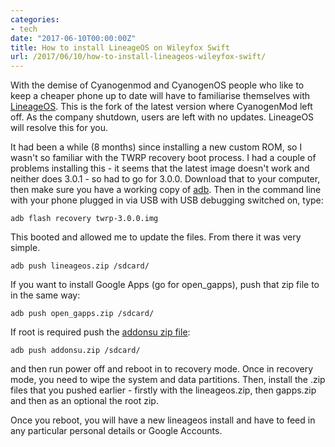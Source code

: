 ```yaml
---
categories:
- tech
date: "2017-06-10T00:00:00Z"
title: How to install LineageOS on Wileyfox Swift
url: /2017/06/10/how-to-install-lineageos-wileyfox-swift/
---
```


With the demise of Cyanogenmod and CyanogenOS people who like to keep a cheaper phone up to date will have to familiarise themselves with [LineageOS](http://lineageos.org). This is the fork of the latest version where CyanogenMod left off. As the company shutdown, users are left with no updates. LineageOS will resolve this for you. 

It had been a while (8 months) since installing a new custom ROM, so I wasn't so familiar with the TWRP recovery boot process. I had a couple of problems installing this - it seems that the latest image doesn't work and neither does 3.0.1 - so had to go for 3.0.0. Download that to your computer, then make sure you have a working copy of [adb](https://developer.android.com/studio/command-line/adb.html). Then in the command line with your phone plugged in via USB with USB debugging switched on, type: 

    adb flash recovery twrp-3.0.0.img 


This booted and allowed me to update the files. From there it was very simple.

    adb push lineageos.zip /sdcard/

If you want to install Google Apps (go for open_gapps), push that zip file to in the same way:

    adb push open_gapps.zip /sdcard/ 

If root is required push the [addonsu zip file](https://download.lineageos.org/extra):

    adb push addonsu.zip /sdcard/

and then run power off and reboot in to recovery mode. Once in recovery mode, you need to wipe the system and data partitions. Then, install the .zip files that you pushed earlier - firstly with the lineageos.zip, then gapps.zip and then as an optional the root zip.

Once you reboot, you will have a new lineageos install and have to feed in any particular personal details or Google Accounts. 
